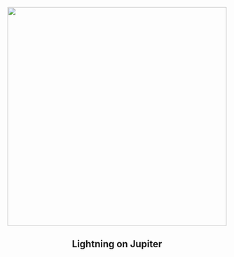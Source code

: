 
<p align="center"><img src="https://apod.nasa.gov/apod/image/2306/LightningCloud_JunoGill_960.jpg" width="500" height="500"></p>
<h2 align="center"> Lightning on Jupiter </h2>

